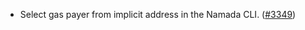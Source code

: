 - Select gas payer from implicit address in the Namada CLI.
  ([\#3349](https://github.com/anoma/namada/pull/3349))